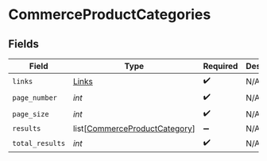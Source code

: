 # CommerceProductCategories


## Fields

| Field                                                                           | Type                                                                            | Required                                                                        | Description                                                                     |
| ------------------------------------------------------------------------------- | ------------------------------------------------------------------------------- | ------------------------------------------------------------------------------- | ------------------------------------------------------------------------------- |
| `links`                                                                         | [Links](../../models/shared/links.md)                                           | :heavy_check_mark:                                                              | N/A                                                                             |
| `page_number`                                                                   | *int*                                                                           | :heavy_check_mark:                                                              | N/A                                                                             |
| `page_size`                                                                     | *int*                                                                           | :heavy_check_mark:                                                              | N/A                                                                             |
| `results`                                                                       | list[[CommerceProductCategory](../../models/shared/commerceproductcategory.md)] | :heavy_minus_sign:                                                              | N/A                                                                             |
| `total_results`                                                                 | *int*                                                                           | :heavy_check_mark:                                                              | N/A                                                                             |